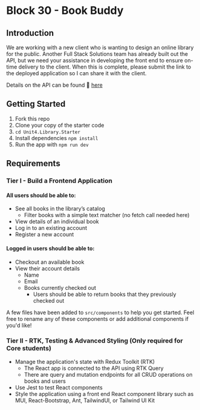 # Block 30 - Book Buddy

## Introduction

We are working with a new client who is wanting to design an online library for the public. Another Full Stack Solutions team has already built out the API, but we need your assistance in developing the front end to ensure on-time delivery to the client. When this is complete, please submit the link to the deployed application so I can share it with the client.

Details on the API can be found 🔗 [here](#)

## Getting Started

1. Fork this repo
2. Clone your copy of the starter code
3. `cd Unit4.Library.Starter`
4. Install dependencies `npm install`
5. Run the app with `npm run dev`

## Requirements

### Tier I - Build a Frontend Application

#### All users should be able to:

- See all books in the library’s catalog
  - Filter books with a simple text matcher (no fetch call needed here)
- View details of an individual book
- Log in to an existing account
- Register a new account

#### Logged in users should be able to:

- Checkout an available book
- View their account details
  - Name
  - Email
  - Books currently checked out
    - Users should be able to return books that they previously checked out

A few files have been added to `src/components` to help you get started. Feel free to rename any of these components or add additional components if you'd like!

### Tier II - RTK, Testing & Advanced Styling (Only required for Core students)

- Manage the application's state with Redux Toolkit (RTK)
  - The React app is connected to the API using RTK Query
  - There are query and mutation endpoints for all CRUD operations on books and users
- Use Jest to test React components
- Style the application using a front end React component library such as MUI, React-Bootstrap, Ant, TailwindUI, or Tailwind UI Kit
